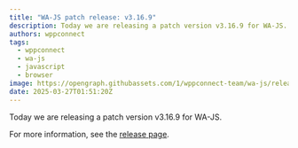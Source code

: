 ```yaml
---
title: "WA-JS patch release: v3.16.9"
description: Today we are releasing a patch version v3.16.9 for WA-JS.
authors: wppconnect
tags:
  - wppconnect
  - wa-js
  - javascript
  - browser
image: https://opengraph.githubassets.com/1/wppconnect-team/wa-js/releases/tag/v3.16.9
date: 2025-03-27T01:51:20Z
---
```


Today we are releasing a patch version v3.16.9 for WA-JS.

<!--truncate-->



For more information, see the [release page](https://github.com/wppconnect-team/wa-js/releases/tag/v3.16.9).